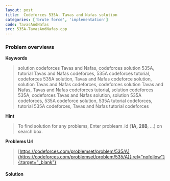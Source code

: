 ```yaml
---
layout: post
title:  Codeforces 535A. Tavas and Nafas solution
categories: ['brute force', 'implementation']
code: TavasAndNafas
src: 535A-TavasAndNafas.cpp
---
```

### **Problem overviews**

**Keywords**
> solution codeforces Tavas and Nafas, codeforces solution 535A, tutorial Tavas and Nafas codeforces, 535A codeforces tutorial, codeforces 535A solution, Tavas and Nafas codeforce solution, solution Tavas and Nafas codeforces, codeforces solution Tavas and Nafas, Tavas and Nafas codeforces tutorial, solution codeforces 535A, codeforces Tavas and Nafas solution, solution 535A codeforces, 535A codeforce solution, 535A tutorial codeforces, tutorial 535A codeforces, Tavas and Nafas tutorial codeforces

**Hint**
> To find solution for any problems, Enter probleam_id (**1A, 28B**, ...) on search box. 

**Problems Url**
> [https://codeforces.com/problemset/problem/535/A](https://codeforces.com/problemset/problem/535/A){:rel="nofollow"}{:target="_blank"}

#### **Solution**



